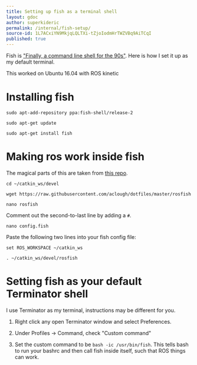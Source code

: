 ```yaml
---
title: Setting up fish as a terminal shell
layout: gdoc
author: superkideric
permalink: /internal/fish-setup/
source-id: 1L7ACxiYN9MkjqLQLTXi-tZjoIodmHrTWZVBq9AiTCqI
published: true
---
```

Fish is ["Finally, a command line shell for the 90s"](https://fishshell.com/). Here is how I set it up as my default terminal.

This worked on Ubuntu 16.04 with ROS kinetic

# Installing fish

	sudo apt-add-repository ppa:fish-shell/release-2

	sudo apt-get update

	sudo apt-get install fish

# Making ros work inside fish

The magical parts of this are taken from [this repo](https://github.com/aclough/dotfiles).

	cd ~/catkin_ws/devel

	wget https://raw.githubusercontent.com/aclough/dotfiles/master/rosfish

	nano rosfish

Comment out the second-to-last line by adding a `#`.

	nano config.fish

Paste the following two lines into your fish config file:

	set ROS_WORKSPACE ~/catkin_ws

	. ~/catkin_ws/devel/rosfish

# Setting fish as your default Terminator shell

I use Terminator as my terminal, instructions may be different for you.

1. Right click any open Terminator window and select Preferences.

2. Under Profiles -> Command, check "Custom command"

3. Set the custom command to be `bash -ic /usr/bin/fish`. This tells bash to run your bashrc and then call fish inside itself, such that ROS things can work.

